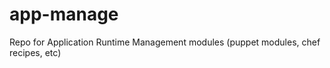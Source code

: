 app-manage
==========

Repo for Application Runtime Management modules (puppet modules, chef recipes, etc)
